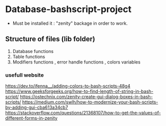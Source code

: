 # Database-bashscript-project
- Must be installed it : "zenity" backage in order to work.
## Structure of files (lib folder)
1. Database functions
2. Table functions
3. Modifiers functions , error handle functions , colors variables

### usefull website
https://dev.to/ifenna__/adding-colors-to-bash-scripts-48g4
https://www.geeksforgeeks.org/how-to-find-length-of-string-in-bash-script/
https://ostechnix.com/zenity-create-gui-dialog-boxes-in-bash-scripts/
https://medium.com/swlh/how-to-modernize-your-bash-scripts-by-adding-gui-cba613a34cb7
https://stackoverflow.com/questions/21368107/how-to-get-the-values-of-different-forms-in-zenity